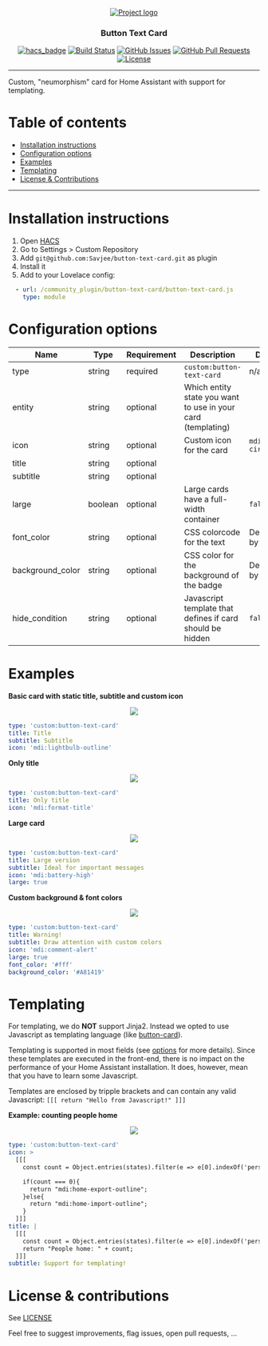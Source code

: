 <p align="center">
  <a href="" rel="noopener">
 <img src="https://savjee.github.io/button-text-card/logo.png" alt="Project logo"></a>
</p>

<h3 align="center">Button Text Card</h3>

<div align="center">
  
  [![hacs_badge](https://img.shields.io/badge/HACS-Custom-orange.svg)](https://github.com/custom-components/hacs)
  [![Build Status](https://github.com/Savjee/button-text-card/workflows/Build/badge.svg)](https://github.com/Savjee/button-text-card/actions?query=workflow%3ABuild)
  [![GitHub Issues](https://img.shields.io/github/issues/Savjee/button-text-card.svg)](https://github.com/Savjee/button-text-card/issues)
  [![GitHub Pull Requests](https://img.shields.io/github/issues-pr/Savjee/button-text-card.svg)](https://github.com/Savjee/button-text-card/pulls)
  [![License](https://img.shields.io/badge/license-MIT-blue.svg)](/LICENSE)

</div>

---

Custom, "neumorphism" card for Home Assistant with support for templating.

# Table of contents
* [Installation instructions](#installation-instructions)
* [Configuration options](#configuration-options)
* [Examples](#examples)
* [Templating](#templating)
* [License & Contributions](#license--contributions)

---

# Installation instructions

1. Open [HACS](https://hacs.xyz/)
2. Go to Settings > Custom Repository
3. Add `git@github.com:Savjee/button-text-card.git` as plugin
4. Install it
5. Add to your Lovelace config:

```yaml
  - url: /community_plugin/button-text-card/button-text-card.js
    type: module
```

# Configuration options
| Name             | Type    | Requirement | Description                                                  | Default            |
|------------------|---------|-------------|--------------------------------------------------------------|--------------------|
| type             | string  | required    | `custom:button-text-card`                                    | n/a                |
| entity           | string  | optional    | Which entity state you want to use in your card (templating) |                    |
| icon             | string  | optional    | Custom icon for the card                                     | `mdi:alert-circle` |
| title            | string  | optional    |                                                              |                    |
| subtitle         | string  | optional    |                                                              |                    |
| large            | boolean | optional    | Large cards have a full-width container                      | `false`            |
| font_color       | string  | optional    | CSS colorcode for the text                                   | Defined by theme   |
| background_color | string  | optional    | CSS color for the background of the badge                    | Defined by theme   |
| hide_condition   | string  | optional    | Javascript template that defines if card should be hidden    | `false`            |


# Examples

**Basic card with static title, subtitle and custom icon**
<div align="center">
    <img src="https://savjee.github.io/button-text-card/example-1.png">
</div>

```yaml
type: 'custom:button-text-card'
title: Title
subtitle: Subtitle
icon: 'mdi:lightbulb-outline'
```

**Only title**
<div align="center">
    <img src="https://savjee.github.io/button-text-card/example-2.png">
</div>

```yaml
type: 'custom:button-text-card'
title: Only title
icon: 'mdi:format-title'
```

**Large card**
<div align="center">
    <img src="https://savjee.github.io/button-text-card/example-4.png">
</div>

```yaml
type: 'custom:button-text-card'
title: Large version
subtitle: Ideal for important messages
icon: 'mdi:battery-high'
large: true
```

**Custom background & font colors**
<div align="center">
    <img src="https://savjee.github.io/button-text-card/example-5.png">
</div>

```yaml
type: 'custom:button-text-card'
title: Warning!
subtitle: Draw attention with custom colors
icon: 'mdi:comment-alert'
large: true
font_color: '#fff'
background_color: '#A81419'
```

# Templating

For templating, we do **NOT** support Jinja2. Instead we opted to use Javascript as templating language (like [button-card](https://github.com/custom-cards/button-card)). 

Templating is supported in most fields (see [options](#options) for more details). Since these templates are executed in the front-end, there is no impact on the performance of your Home Assistant installation. It does, however, mean that you have to learn some Javascript.

Templates are enclosed by tripple brackets and can contain any valid Javascript: `[[[ return "Hello from Javascript!" ]]]`

**Example: counting people home**
<div align="center">
    <img src="https://savjee.github.io/button-text-card/example-3.png">
</div>

```yaml
type: 'custom:button-text-card'
icon: >
  [[[
    const count = Object.entries(states).filter(e => e[0].indexOf('person.') === 0 && e[1].state === "home").length;

    if(count === 0){
      return "mdi:home-export-outline";
    }else{
      return "mdi:home-import-outline";
    }
  ]]]
title: |
  [[[
    const count = Object.entries(states).filter(e => e[0].indexOf('person.') === 0 && e[1].state === "home").length;
    return "People home: " + count;
  ]]]
subtitle: Support for templating!
```

# License & contributions
See [LICENSE](/LICENSE)

Feel free to suggest improvements, flag issues, open pull requests, ...

